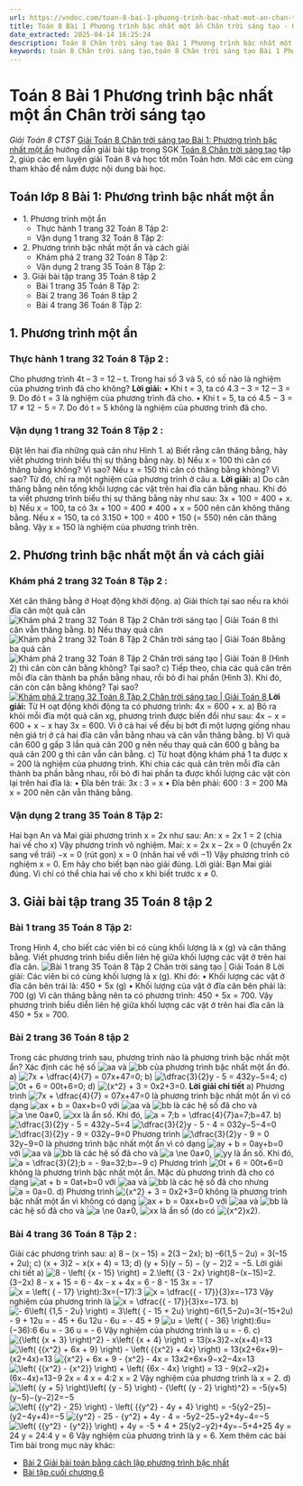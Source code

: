 ```yaml
---
url: https://vndoc.com/toan-8-bai-1-phuong-trinh-bac-nhat-mot-an-chan-troi-sang-tao-314392
title: Toán 8 Bài 1 Phương trình bậc nhất một ẩn Chân trời sáng tạo - Giải Toán 8 CTST - VnDoc.com
date_extracted: 2025-04-14 16:25:24
description: Toán 8 Chân trời sáng tạo Bài 1 Phương trình bậc nhất một ẩn được VnDoc biên soạn lời giải nhằm giúp các em nắm được nội dung được học trong bài, luyện giải Toán 8 hiệu quả.
keywords: toán 8 Chân trời sáng tạo,toán 8 Chân trời sáng tạo Bài 1 Phương trình bậc nhất một ẩn,toán lớp 8 Chân trời sáng tạo,giải toán 8 Chân trời sáng tạo,giải sgk toán 8 Chân trời sáng tạo,sgk toán 8 Chân trời sáng tạo,toán 8 Bài 1 Phương trình bậc nhất một ẩn,giải toán 8 ctst,giải toán 8 Bài 1 Phương trình bậc nhất một ẩn,toán lớp 8 bài 1 phương trình bậc nhất một ẩn
---
```


# Toán 8 Bài 1 Phương trình bậc nhất một ẩn Chân trời sáng tạo
 _Giải Toán 8 CTST_
[Giải Toán 8 Chân trời sáng tạo Bài 1: Phương trình bậc nhất một ẩn](<https://vndoc.com/toan-8-bai-1-phuong-trinh-bac-nhat-mot-an-chan-troi-sang-tao-314392>) hướng dẫn giải bài tập trong SGK [Toán 8 Chân trời sáng tạo](<https://vndoc.com/toan-8-chan-troi-sang-tao>) tập 2, giúp các em luyện giải Toán 8 và học tốt môn Toán hơn. Mời các em cùng tham khảo để nắm được nội dung bài học.
## Toán lớp 8 Bài 1: Phương trình bậc nhất một ẩn
  * 1\. Phương trình một ẩn
    * Thực hành 1 trang 32 Toán 8 Tập 2:
    * Vận dụng 1 trang 32 Toán 8 Tập 2:
  * 2\. Phương trình bậc nhất một ẩn và cách giải
    * Khám phá 2 trang 32 Toán 8 Tập 2:
    * Vận dụng 2 trang 35 Toán 8 Tập 2:
  * 3\. Giải bài tập trang 35 Toán 8 tập 2
    * Bài 1 trang 35 Toán 8 Tập 2: 
    * Bài 2 trang 36 Toán 8 tập 2
    * Bài 4 trang 36 Toán 8 Tập 2:

## **1\. Phương trình một ẩn**
### **Thực hành 1 trang 32 Toán 8 Tập 2** :
Cho phương trình 4t – 3 = 12 – t. Trong hai số 3 và 5, có số nào là nghiệm của phương trình đã cho không?
**Lời giải:**
• Khi t = 3, ta có 4.3 – 3 = 12 – 3 = 9.
Do đó t = 3 là nghiệm của phương trình đã cho.
• Khi t = 5, ta có 4.5 − 3 = 17 ≠ 12 − 5 = 7.
Do đó t = 5 không là nghiệm của phương trình đã cho.
### **Vận dụng 1 trang 32 Toán 8 Tập 2** :
Đặt lên hai đĩa những quả cân như Hình 1.
a\) Biết rằng cân thăng bằng, hãy viết phương trình biểu thị sự thăng bằng này.
b\) Nếu x = 100 thì cân có thăng bằng không? Vì sao?
Nếu x = 150 thì cân có thăng bằng không? Vì sao?
Từ đó, chỉ ra một nghiệm của phương trình ở câu a.
**Lời giải:**
a\) Do cân thăng bằng nên tổng khối lượng các vật trên hai đĩa cân bằng nhau.
Khi đó ta viết phương trình biểu thị sự thăng bằng này như sau:
3x + 100 = 400 + x.
b\) Nếu x = 100, ta có 3x + 100 = 400 ≠ 400 + x = 500 nên cân không thăng bằng.
Nếu x = 150, ta có 3.150 + 100 = 400 + 150 \(= 550\) nên cân thăng bằng.
Vậy x = 150 là nghiệm của phương trình trên.
## **2\. Phương trình bậc nhất một ẩn và cách giải**
### **Khám phá 2 trang 32 Toán 8 Tập 2** :
Xét cân thăng bằng ở Hoạt động khởi động.
a\) Giải thích tại sao nếu ra khỏi đĩa cân một quả cân ![Khám phá 2 trang 32 Toán 8 Tập 2 Chân trời sáng tạo | Giải Toán 8](https://i.vdoc.vn/data/image/2024/01/19/kham-pha-2-trang-32-toan-8-tap-2.png) thì cân vẫn thăng bằng.
b\) Nếu thay quả cân ![Khám phá 2 trang 32 Toán 8 Tập 2 Chân trời sáng tạo | Giải Toán 8](https://i.vdoc.vn/data/image/2024/01/19/kham-pha-2-trang-32-toan-8-tap-2-1.png)bằng ba quả cân ![Khám phá 2 trang 32 Toán 8 Tập 2 Chân trời sáng tạo | Giải Toán 8](https://i.vdoc.vn/data/image/2024/01/19/kham-pha-2-trang-32-toan-8-tap-2-2.png) \(Hình 2\) thì cân còn cân bằng không? Tại sao?
c\) Tiếp theo, chia các quả cân trên mỗi đĩa cân thành ba phần bằng nhau, rồi bỏ đi hai phần \(Hình 3\). Khi đó, cân còn cân bằng không? Tại sao?
[ ![Khám phá 2 trang 32 Toán 8 Tập 2 Chân trời sáng tạo | Giải Toán 8](https://i.vdoc.vn/data/image/2024/01/19/kham-pha-2-trang-32-toan-8-tap-2-3.png) ](</goto?u=aHR0cHM6Ly92aWV0amFjay5tZS9raGFtLXBoYS0yLXRyYW5nLTMyLXRvYW4tOC10YXAtMi1jaGFuLXRyb2ktc2FuZy10YW8tZ2lhaS10b2FuLWxvcC04LTE4OTgzMy5odG1s>)
**Lời giải:**
Từ H oạt động khởi động ta có phương trình: 4x = 600 + x.
a\) Bỏ ra khỏi mỗi đĩa một quả cân xg, phương trình được biến đổi như sau:
4x − x = 600 + x − x hay 3x = 600.
Vì ở cả hai vế đều bị bớt đi một lượng giống nhau nên giá trị ở cả hai đĩa cân vẫn bằng nhau và cân vẫn thăng bằng.
b\) Vì quả cân 600 g gấp 3 lần quả cân 200 g nên nếu thay quả cân 600 g bằng ba quả cân 200 g thì cân vẫn cân bằng.
c\) Từ hoạt động khám phá 1 ta được x = 200 là nghiệm của phương trình.
Khi chia các quả cân trên mỗi đĩa cân thành ba phần bằng nhau, rồi bỏ đi hai phần ta được khối lượng các vật còn lại trên hai đĩa là:
• Đĩa bên trái: 3x : 3 = x
• Đĩa bên phải: 600 : 3 = 200
Mà x = 200 nên cân vẫn thăng bằng.
### Vận dụng 2 trang 35 Toán 8 Tập 2:
Hai bạn An và Mai giải phương trình x = 2x như sau:
An: x = 2x
1 = 2 \(chia hai vế cho x\)
Vậy phương trình vô nghiệm.
Mai: x = 2x
x – 2x = 0 \(chuyển 2x sang vế trái\)
−x = 0 \(rút gọn\)
x = 0 \(nhân hai vế với −1\)
Vậy phương trình có nghiệm x = 0.
Em hãy cho biết bạn nào giải đúng.
Lời giải:
Bạn Mai giải đúng.
Vì chỉ có thể chia hai vế cho x khi biết trước x ≠ 0.
## **3\. Giải bài tập trang 35 Toán 8 tập 2**
### **Bài 1 trang 35 Toán 8 Tập 2:**
Trong Hình 4, cho biết các viên bi có cùng khối lượng là x \(g\) và cân thăng bằng.
Viết phương trình biểu diễn liên hệ giữa khối lượng các vật ở trên hai đĩa cân.
![Bài 1 trang 35 Toán 8 Tập 2 Chân trời sáng tạo | Giải Toán 8](https://i.vdoc.vn/data/image/2024/01/19/bai-1-trang-35-toan-lop-8-tap-2.png)
Lời giải:
Các viên bi có cùng khối lượng là x \(g\). Khi đó:
• Khối lượng các vật ở đĩa cân bên trái là: 450 + 5x \(g\)
• Khối lượng của vật ở đĩa cân bên phải là: 700 \(g\)
Vì cân thăng bằng nên ta có phương trình:
450 + 5x = 700.
Vậy phương trình biểu diễn liên hệ giữa khối lượng các vật ở trên hai đĩa cân là 450 + 5x = 700.
### **Bài 2 trang 36 Toán 8 tập 2**
Trong các phương trình sau, phương trình nào là phương trình bậc nhất một ẩn? Xác định các hệ số ![a](https://i.vdoc.vn/data/image/blank.png)a và ![b](https://i.vdoc.vn/data/image/blank.png)b của phương trình bậc nhất một ẩn đó.
a\) ![7x + \\dfrac{4}{7} = 0](https://i.vdoc.vn/data/image/blank.png)7x+47=0;
b\) ![\\dfrac{3}{2}y - 5 = 4](https://i.vdoc.vn/data/image/blank.png)32y−5=4;
c\) ![0t + 6 = 0](https://i.vdoc.vn/data/image/blank.png)0t+6=0;
d\) ![{x^2} + 3 = 0](https://i.vdoc.vn/data/image/blank.png)x2+3=0.
**Lời giải chi tiết**
a\) Phương trình ![7x + \\dfrac{4}{7} = 0](https://i.vdoc.vn/data/image/blank.png)7x+47=0 là phương trình bậc nhất một ẩn vì có dạng ![ax + b = 0](https://i.vdoc.vn/data/image/blank.png)ax+b=0 với ![a](https://i.vdoc.vn/data/image/blank.png)a và ![b](https://i.vdoc.vn/data/image/blank.png)b là các hệ số đã cho và ![a \\ne 0](https://i.vdoc.vn/data/image/blank.png)a≠0, ![x](https://i.vdoc.vn/data/image/blank.png)x là ẩn số.
Khi đó, ![a = 7;b = \\dfrac{4}{7}](https://i.vdoc.vn/data/image/blank.png)a=7;b=47.
b\) ![\\dfrac{3}{2}y - 5 = 4](https://i.vdoc.vn/data/image/blank.png)32y−5=4
![\\dfrac{3}{2}y - 5 - 4 = 0](https://i.vdoc.vn/data/image/blank.png)32y−5−4=0
![\\dfrac{3}{2}y - 9 = 0](https://i.vdoc.vn/data/image/blank.png)32y−9=0
Phương trình ![\\dfrac{3}{2}y - 9 = 0](https://i.vdoc.vn/data/image/blank.png)32y−9=0 là phương trình bậc nhất một ẩn vì có dạng ![ay + b = 0](https://i.vdoc.vn/data/image/blank.png)ay+b=0 với ![a](https://i.vdoc.vn/data/image/blank.png)a và ![b](https://i.vdoc.vn/data/image/blank.png)b là các hệ số đã cho và ![a \\ne 0](https://i.vdoc.vn/data/image/blank.png)a≠0, ![y](https://i.vdoc.vn/data/image/blank.png)y là ẩn số.
Khi đó, ![a = \\dfrac{3}{2};b =  - 9](https://i.vdoc.vn/data/image/blank.png)a=32;b=−9
c\) Phương trình ![0t + 6 = 0](https://i.vdoc.vn/data/image/blank.png)0t+6=0 không là phương trình bậc nhất một ẩn.
Mặc dù phương trình đã cho có dạng ![at + b = 0](https://i.vdoc.vn/data/image/blank.png)at+b=0 với ![a](https://i.vdoc.vn/data/image/blank.png)a và ![b](https://i.vdoc.vn/data/image/blank.png)b là các hệ số đã cho nhưng ![a = 0](https://i.vdoc.vn/data/image/blank.png)a=0.
d\) Phương trình ![{x^2} + 3 = 0](https://i.vdoc.vn/data/image/blank.png)x2+3=0 không là phương trình bậc nhất một ẩn vì không có dạng ![ax + b = 0](https://i.vdoc.vn/data/image/blank.png)ax+b=0 với ![a](https://i.vdoc.vn/data/image/blank.png)a và ![b](https://i.vdoc.vn/data/image/blank.png)b là các hệ số đã cho và ![a \\ne 0](https://i.vdoc.vn/data/image/blank.png)a≠0, ![x](https://i.vdoc.vn/data/image/blank.png)x là ẩn số \(do có ![{x^2}](https://i.vdoc.vn/data/image/blank.png)x2\).
### **Bài 4 trang 36 Toán 8 Tập 2** :
Giải các phương trình sau:
a\) 8 – \(x – 15\) = 2\(3 – 2x\);
b\) –6\(1,5 – 2u\) = 3\(–15 + 2u\);
c\) \(x + 3\)2 − x\(x + 4\) = 13;
d\) \(y + 5\)\(y − 5\) − \(y − 2\)2 = −5.
Lời giải chi tiết
a\) ![8 - \\left\( {x - 15} \\right\) = 2.\\left\( {3 - 2x} \\right\)](https://i.vdoc.vn/data/image/blank.png)8−\(x−15\)=2.\(3−2x\)
8 - x + 15 = 6 - 4x
\- x + 4x = 6 - 8 - 15
3x = - 17
![x = \\left\( { - 17} \\right\):3](https://i.vdoc.vn/data/image/blank.png)x=\(−17\):3
![x = \\dfrac{{ - 17}}{3}](https://i.vdoc.vn/data/image/blank.png)x=−173
Vậy nghiệm của phương trình là ![x = \\dfrac{{ - 17}}{3}](https://i.vdoc.vn/data/image/blank.png)x=−173.
b\) ![- 6\\left\( {1,5 - 2u} \\right\) = 3\\left\( { - 15 + 2u} \\right\)](https://i.vdoc.vn/data/image/blank.png)−6\(1,5−2u\)=3\(−15+2u\)
\- 9 + 12u = - 45 + 6u
12u - 6u = - 45 + 9
![u = \\left\( { - 36} \\right\):6](https://i.vdoc.vn/data/image/blank.png)u=\(−36\):6
6u = - 36
u = - 6
Vậy nghiệm của phương trình là u = - 6.
c\) ![{\\left\( {x + 3} \\right\)^2} - x\\left\( {x + 4} \\right\) = 13](https://i.vdoc.vn/data/image/blank.png)\(x+3\)2−x\(x+4\)=13
![\\left\( {{x^2} + 6x + 9} \\right\) - \\left\( {{x^2} + 4x} \\right\) = 13](https://i.vdoc.vn/data/image/blank.png)\(x2+6x+9\)−\(x2+4x\)=13
![{x^2} + 6x + 9 - {x^2} - 4x = 13](https://i.vdoc.vn/data/image/blank.png)x2+6x+9−x2−4x=13
![\\left\( {{x^2} - {x^2}} \\right\) + \\left\( {6x - 4x} \\right\) = 13 - 9](https://i.vdoc.vn/data/image/blank.png)\(x2−x2\)+\(6x−4x\)=13−9
2x = 4
x = 4:2
x = 2
Vậy nghiệm của phương trình là x = 2.
d\)![\\left\( {y + 5} \\right\)\\left\( {y - 5} \\right\) - {\\left\( {y - 2} \\right\)^2} = -5](https://i.vdoc.vn/data/image/blank.png)\(y+5\)\(y−5\)−\(y−2\)2=−5
![\\left\( {{y^2} - 25} \\right\) - \\left\( {{y^2} - 4y + 4} \\right\) = -5](https://i.vdoc.vn/data/image/blank.png)\(y2−25\)−\(y2−4y+4\)=−5
![{y^2} - 25 - {y^2} + 4y - 4 = -5](https://i.vdoc.vn/data/image/blank.png)y2−25−y2+4y−4=−5
![\\left\( {{y^2} - {y^2}} \\right\) + 4y = -5 + 4 + 25](https://i.vdoc.vn/data/image/blank.png)\(y2−y2\)+4y=−5+4+25
4y = 24
y = 24:4
y = 6
Vậy nghiệm của phương trình là y = 6.
Xem thêm các bài Tìm bài trong mục này khác:
  * [Bài 2 Giải bài toán bằng cách lập phương trình bậc nhất](</toan-8-bai-2-giai-bai-toan-bang-cach-lap-phuong-trinh-bac-nhat-316958>)
  * [Bài tập cuối chương 6](</toan-8-bai-tap-cuoi-chuong-6-trang-41-tap-2-chan-troi-sang-tao-316967>)

